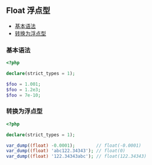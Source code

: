 ## Float 浮点型

* [基本语法](#基本语法)
* [转换为浮点型](#转换为浮点型)

### 基本语法

```php
<?php

declare(strict_types = 1);

$foo = 1.001;
$foo = 1.2e3;
$foo = 7e-10;

```

### 转换为浮点型

```php
<?php

declare(strict_types = 1);

var_dump((float) -0.0001);        // float(-0.0001)
var_dump((float) 'abc122.34343'); // float(0)
var_dump((float) '122.34343abc'); // float(122.34343)

```

